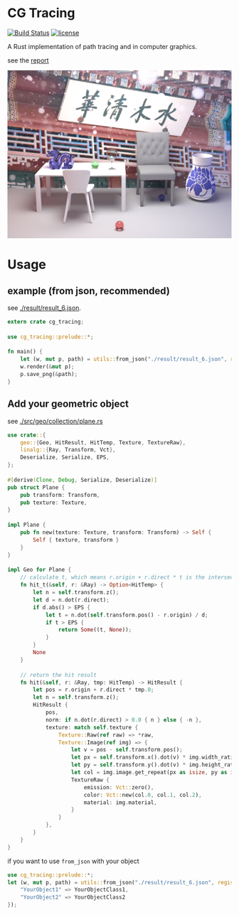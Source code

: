 # CG Tracing

[![Build Status](https://travis-ci.org/xalanq/cg_tracing.svg?branch=master)](https://travis-ci.org/xalanq/cg_tracing)
[![license](https://img.shields.io/badge/license-MIT-%23373737.svg)](https://raw.githubusercontent.com/xalanq/cg_tracing/master/LICENSE)

A Rust implementation of path tracing and in computer graphics.

see the [report](./report.pdf)

![](./result/result_6.png)

# Usage

## example (from json, recommended)

see [./result/result_6.json](./result/result_6.json).

```rust
extern crate cg_tracing;

use cg_tracing::prelude::*;

fn main() {
    let (w, mut p, path) = utils::from_json("./result/result_6.json", register! {});
    w.render(&mut p);
    p.save_png(&path);
}
```

## Add your geometric object

see [./src/geo/collection/plane.rs](./src/geo/collection/plane.rs)

```rust
use crate::{
    geo::{Geo, HitResult, HitTemp, Texture, TextureRaw},
    linalg::{Ray, Transform, Vct},
    Deserialize, Serialize, EPS,
};

#[derive(Clone, Debug, Serialize, Deserialize)]
pub struct Plane {
    pub transform: Transform,
    pub texture: Texture,
}

impl Plane {
    pub fn new(texture: Texture, transform: Transform) -> Self {
        Self { texture, transform }
    }
}

impl Geo for Plane {
    // calculate t, which means r.origin + r.direct * t is the intersection point
    fn hit_t(&self, r: &Ray) -> Option<HitTemp> {
        let n = self.transform.z();
        let d = n.dot(r.direct);
        if d.abs() > EPS {
            let t = n.dot(self.transform.pos() - r.origin) / d;
            if t > EPS {
                return Some((t, None));
            }
        }
        None
    }

    // return the hit result
    fn hit(&self, r: &Ray, tmp: HitTemp) -> HitResult {
        let pos = r.origin + r.direct * tmp.0;
        let n = self.transform.z();
        HitResult {
            pos,
            norm: if n.dot(r.direct) > 0.0 { n } else { -n },
            texture: match self.texture {
                Texture::Raw(ref raw) => *raw,
                Texture::Image(ref img) => {
                    let v = pos - self.transform.pos();
                    let px = self.transform.x().dot(v) * img.width_ratio;
                    let py = self.transform.y().dot(v) * img.height_ratio;
                    let col = img.image.get_repeat(px as isize, py as isize);
                    TextureRaw {
                        emission: Vct::zero(),
                        color: Vct::new(col.0, col.1, col.2),
                        material: img.material,
                    }
                }
            },
        }
    }
}
```

if you want to use `from_json` with your object

```rust
use cg_tracing::prelude::*;
let (w, mut p, path) = utils::from_json("./result/result_6.json", register! {
    "YourObject1" => YourObjectClass1,
    "YourObject2" => YourObjectClass2
});
```
